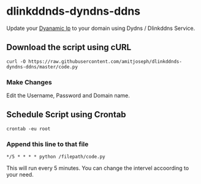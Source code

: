 # dlinkddnds-dyndns-ddns
 Update your [Dyanamic Ip](https://support.google.com/fiber/answer/3547208?hl=en) to your domain using Dydns / Dlinkddns Service.
 ## Download the script using cURL
 ```
 curl -O https://raw.githubusercontent.com/amitjoseph/dlinkddnds-dyndns-ddns/master/code.py
 ```
 ### Make Changes

Edit the Username, Password and Domain name.

## Schedule Script using Crontab
```
crontab -eu root
```
### Append this line to that file
```
*/5 * * * * python /filepath/code.py
```
This will run every 5 minutes. You can change the intervel accoording to your need.
